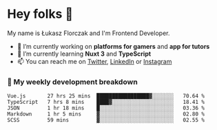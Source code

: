 # Hey folks 👋

My name is Łukasz Florczak and I'm Frontend Developer. 

- 🔭 I’m currently working on **platforms for gamers** and **app for tutors**
- 🌱 I’m currently learning **Nuxt 3** and **TypeScript**
- 📫 You can reach me on [Twitter](https://twitter.com/lukaszflorczak), [LinkedIn](https://pl.linkedin.com/in/lukasz-florczak) or [Instagram](https://instagram.com/lukaszflorczak)


### 🧮 My weekly development breakdown

<!--START_SECTION:waka-->
```text
Vue.js       27 hrs 25 mins  █████████████████▓░░░░░░░   70.64 % 
TypeScript   7 hrs 8 mins    ████▓░░░░░░░░░░░░░░░░░░░░   18.41 % 
JSON         1 hr 18 mins    █░░░░░░░░░░░░░░░░░░░░░░░░   03.36 % 
Markdown     1 hr 5 mins     ▓░░░░░░░░░░░░░░░░░░░░░░░░   02.80 % 
SCSS         59 mins         ▓░░░░░░░░░░░░░░░░░░░░░░░░   02.55 % 
```
<!--END_SECTION:waka-->

<!--
**lukaszflorczak/lukaszflorczak** is a ✨ _special_ ✨ repository because its `README.md` (this file) appears on your GitHub profile.

Here are some ideas to get you started:

- 🔭 I’m currently working on ...
- 🌱 I’m currently learning ...
- 👯 I’m looking to collaborate on ...
- 🤔 I’m looking for help with ...
- 💬 Ask me about ...
- 📫 How to reach me: ...
- 😄 Pronouns: ...
- ⚡ Fun fact: ...
-->
